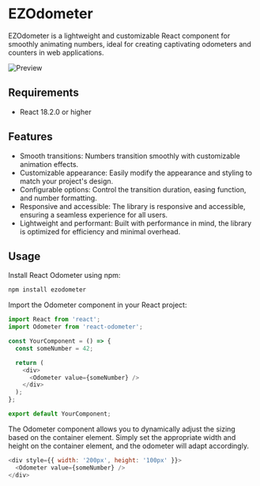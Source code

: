# EZOdometer

EZOdometer is a lightweight and customizable React component for smoothly animating numbers, ideal for creating captivating odometers and counters in web applications.

![Preview](https://media2.giphy.com/media/v1.Y2lkPTc5MGI3NjExODkzOWFkM2UyYzkxMzE0ZTkxZWY1MGFkYjhjMjk0MTVjODAwNTczOSZlcD12MV9pbnRlcm5hbF9naWZzX2dpZklkJmN0PWc/BKVtm1A7QiUQhRKU7Y/giphy.gif)

## Requirements

- React 18.2.0 or higher

## Features

- Smooth transitions: Numbers transition smoothly with customizable animation effects.
- Customizable appearance: Easily modify the appearance and styling to match your project's design.
- Configurable options: Control the transition duration, easing function, and number formatting.
- Responsive and accessible: The library is responsive and accessible, ensuring a seamless experience for all users.
- Lightweight and performant: Built with performance in mind, the library is optimized for efficiency and minimal overhead.

## Usage

Install React Odometer using npm:

```bash
npm install ezodometer
```

Import the Odometer component in your React project:

```js
import React from 'react';
import Odometer from 'react-odometer';

const YourComponent = () => {
  const someNumber = 42;

  return (
    <div>
      <Odometer value={someNumber} />
    </div>
  );
};

export default YourComponent;
```

The Odometer component allows you to dynamically adjust the sizing based on the container element. Simply set the appropriate width and height on the container element, and the odometer will adapt accordingly.

```js
<div style={{ width: '200px', height: '100px' }}>
  <Odometer value={someNumber} />
</div>
```


